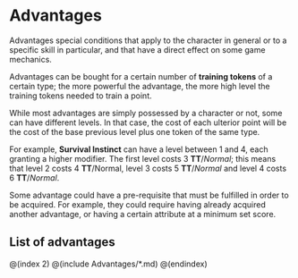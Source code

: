 # Advantages

Advantages special conditions that apply to the character in general 
or to a specific skill in particular, and that have a direct effect 
on some game mechanics.

Advantages can be bought for a certain number of **training tokens**
of a certain type; the more powerful the advantage, the more high
level the training tokens needed to train a point.

While most advantages are simply possessed by a character or not,
some can have different levels. In that case, the cost of
each ulterior point will be the cost of the base previous level plus one
token of the same type.

For example, **Survival Instinct** can have a level between 1 and 4, 
each granting a higher modifier. The first level costs 3 **TT**/*Normal*;
this means that level 2 costs 4 **TT**/Normal, level 3 costs 5 **TT**/*Normal*
and level 4 costs 6 **TT**/*Normal*.


Some advantage could have a pre-requisite that must be fulfilled in order to be acquired. 
For example, they could require having already acquired another advantage, 
or having a certain attribute at a minimum set score.

## List of advantages

@(index 2)
@(include Advantages/*.md)
@(endindex)
